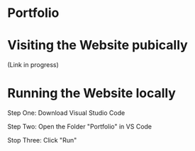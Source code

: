 # Portfolio
<h1>Visiting the Website pubically</h1>
(Link in progress)




<h1>Running the Website locally</h1>
Step One:
Download Visual Studio Code

Step Two:
Open the Folder "Portfolio" in VS Code

Stop Three:
Click "Run"

